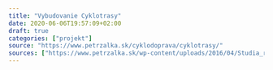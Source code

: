 ```yaml
---
title: "Vybudovanie Cyklotrasy"
date: 2020-06-06T19:57:09+02:00
draft: true
categories: ["projekt"]
source: "https://www.petrzalka.sk/cyklodoprava/cyklotrasy/"
sources: ["https://www.petrzalka.sk/wp-content/uploads/2016/04/Studia_rozvoja_cyklistickej_dopravy.pdf"]
---
```


